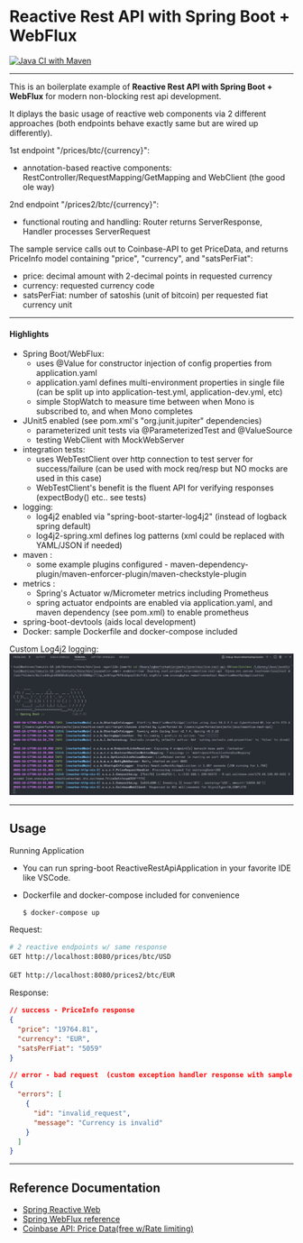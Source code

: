 # Reactive Rest API with Spring Boot + WebFlux

[![Java CI with Maven](https://github.com/snazzybytes/reactive-rest-api/actions/workflows/maven.yml/badge.svg)](https://github.com/snazzybytes/reactive-rest-api/actions/workflows/maven.yml)

---

This is an boilerplate example of **Reactive Rest API with Spring Boot + WebFlux** for modern non-blocking rest api development.

It diplays the basic usage of reactive web components via 2 different approaches (both endpoints behave exactly same but are wired up differently).

1st endpoint "/prices/btc/{currency}":

- annotation-based reactive components: RestController/RequestMapping/GetMapping and WebClient (the good ole way)

2nd endpoint "/prices2/btc/{currency}":

- functional routing and handling: Router returns ServerResponse, Handler processes ServerRequest

The sample service calls out to Coinbase-API to get PriceData, and returns PriceInfo model containing "price", "currency", and "satsPerFiat":

- price: decimal amount with 2-decimal points in requested currency
- currency: requested currency code
- satsPerFiat: number of satoshis (unit of bitcoin) per requested fiat currency unit

---

#### Highlights

- Spring Boot/WebFlux:
  - uses @Value for constructor injection of config properties from application.yaml
  - application.yaml defines multi-environment properties in single file (can be split up into application-test.yml, application-dev.yml, etc)
  - simple StopWatch to measure time between when Mono is subscribed to, and when Mono completes
- JUnit5 enabled (see pom.xml's "org.junit.jupiter" dependencies)
  - parameterized unit tests via @ParameterizedTest and @ValueSource
  - testing WebClient with MockWebServer
- integration tests:
  - uses WebTestClient over http connection to test server for success/failure (can be used with mock req/resp but NO mocks are used in this case)
  - WebTestClient's benefit is the fluent API for verifying responses (expectBody() etc.. see tests)
- logging:
  - log4j2 enabled via "spring-boot-starter-log4j2" (instead of logback spring default)
  - log4j2-spring.xml defines log patterns (xml could be replaced with YAML/JSON if needed)
- maven :
  - some example plugins configured - maven-dependency-plugin/maven-enforcer-plugin/maven-checkstyle-plugin
- metrics :
  - Spring's Actuator w/Micrometer metrics including Prometheus
  - spring actuator endpoints are enabled via application.yaml, and maven dependency (see pom.xml) to enable prometheus
- spring-boot-devtools (aids local development)
- Docker: sample Dockerfile and docker-compose included

Custom Log4j2 logging:
![Custom Logging](/assets/custom-logging.png)

---

## Usage

Running Application

- You can run spring-boot ReactiveRestApiApplication in your favorite IDE like VSCode.

- Dockerfile and docker-compose included for convenience

  ```
  $ docker-compose up
  ```

Request:

```bash
# 2 reactive endpoints w/ same response
GET http://localhost:8080/prices/btc/USD

GET http://localhost:8080/prices2/btc/EUR
```

Response:

```json
// success - PriceInfo response
{
  "price": "19764.81",
  "currency": "EUR",
  "satsPerFiat": "5059"
}
```

```json
// error - bad request  (custom exception handler response with sample json)
{
  "errors": [
    {
      "id": "invalid_request",
      "message": "Currency is invalid"
    }
  ]
}
```

---

## Reference Documentation

- [Spring Reactive Web](https://docs.spring.io/spring-boot/docs/2.7.4/reference/htmlsingle/#web.reactive)
- [Spring WebFlux reference](https://docs.spring.io/spring-framework/docs/current/reference/html/web-reactive.html#webflux-reactive-api)
- [Coinbase API: Price Data(free w/Rate limiting)](https://docs.cloud.coinbase.com/sign-in-with-coinbase/docs/price-data)
